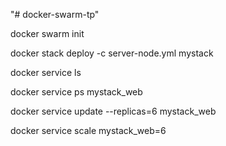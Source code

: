 "# docker-swarm-tp" 

docker swarm init

docker stack deploy -c server-node.yml mystack

docker service ls

docker service ps mystack_web

docker service update --replicas=6 mystack_web

docker service scale mystack_web=6
